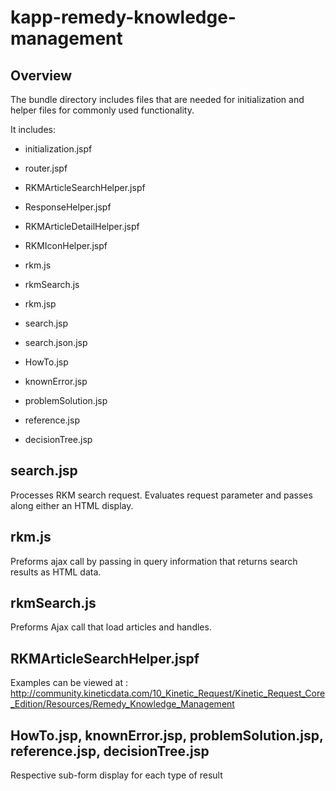 # kapp-remedy-knowledge-management

## Overview
The bundle directory includes files that are needed for initialization and helper files for commonly used functionality.

It includes:

* initialization.jspf
* router.jspf
* RKMArticleSearchHelper.jspf
* ResponseHelper.jspf
* RKMArticleDetailHelper.jspf
* RKMIconHelper.jspf

* rkm.js
* rkmSearch.js

* rkm.jsp

* search.jsp
* search.json.jsp

* HowTo.jsp
* knownError.jsp
* problemSolution.jsp
* reference.jsp
* decisionTree.jsp


## search.jsp

Processes RKM search request. Evaluates request parameter and passes along either an HTML display.


## rkm.js

Preforms ajax call by passing in query information that returns search results as HTML data.


## rkmSearch.js

Preforms Ajax call that load articles and handles.


## RKMArticleSearchHelper.jspf

Examples can be viewed at : http://community.kineticdata.com/10_Kinetic_Request/Kinetic_Request_Core_Edition/Resources/Remedy_Knowledge_Management


## HowTo.jsp, knownError.jsp, problemSolution.jsp, reference.jsp, decisionTree.jsp

Respective sub-form display for each type of result
